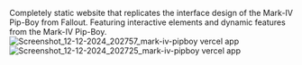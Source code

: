 Completely static website that replicates the interface design of the Mark-IV Pip-Boy from Fallout.
Featuring interactive elements and dynamic features from the Mark-IV Pip-Boy.
![Screenshot_12-12-2024_202757_mark-iv-pipboy vercel app](https://github.com/user-attachments/assets/56267beb-b098-43e3-bac5-4d799fb1c3cd)
![Screenshot_12-12-2024_202725_mark-iv-pipboy vercel app](https://github.com/user-attachments/assets/0abd57ad-561d-4128-956a-d20669f7f55d)


